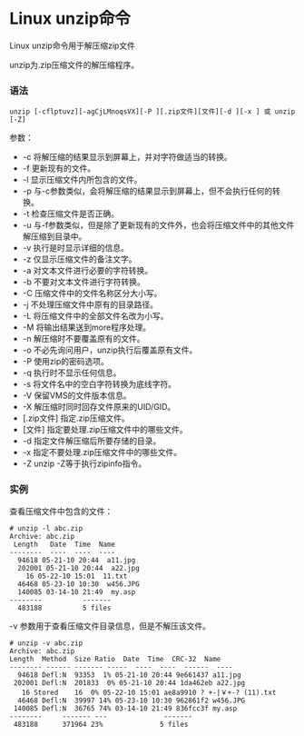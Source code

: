 # Linux unzip命令

Linux unzip命令用于解压缩zip文件

unzip为.zip压缩文件的解压缩程序。

### 语法

    unzip [-cflptuvz][-agCjLMnoqsVX][-P ][.zip文件][文件][-d ][-x ] 或 unzip [-Z]
    

参数：

- -c   将解压缩的结果显示到屏幕上，并对字符做适当的转换。
- -f   更新现有的文件。
- -l   显示压缩文件内所包含的文件。
- -p   与-c参数类似，会将解压缩的结果显示到屏幕上，但不会执行任何的转换。
- -t   检查压缩文件是否正确。
- -u   与-f参数类似，但是除了更新现有的文件外，也会将压缩文件中的其他文件解压缩到目录中。
- -v   执行是时显示详细的信息。
- -z   仅显示压缩文件的备注文字。
- -a   对文本文件进行必要的字符转换。
- -b   不要对文本文件进行字符转换。
- -C   压缩文件中的文件名称区分大小写。
- -j   不处理压缩文件中原有的目录路径。
- -L   将压缩文件中的全部文件名改为小写。
- -M   将输出结果送到more程序处理。
- -n   解压缩时不要覆盖原有的文件。
- -o   不必先询问用户，unzip执行后覆盖原有文件。
- -P   使用zip的密码选项。
- -q   执行时不显示任何信息。
- -s   将文件名中的空白字符转换为底线字符。
- -V   保留VMS的文件版本信息。
- -X   解压缩时同时回存文件原来的UID/GID。
- [.zip文件]   指定.zip压缩文件。
- [文件]   指定要处理.zip压缩文件中的哪些文件。
- -d   指定文件解压缩后所要存储的目录。
- -x   指定不要处理.zip压缩文件中的哪些文件。
- -Z   unzip -Z等于执行zipinfo指令。

### 实例

查看压缩文件中包含的文件：

    # unzip -l abc.zip 
    Archive: abc.zip
     Length   Date  Time  Name
    --------  ----  ----  ----
      94618 05-21-10 20:44  a11.jpg
      202001 05-21-10 20:44  a22.jpg
        16 05-22-10 15:01  11.txt
      46468 05-23-10 10:30  w456.JPG
      140085 03-14-10 21:49  my.asp
    --------          -------
      483188          5 files
    

-v 参数用于查看压缩文件目录信息，但是不解压该文件。

    # unzip -v abc.zip 
    Archive: abc.zip
    Length  Method  Size Ratio  Date  Time  CRC-32  Name
    -------- ------ ------- -----  ----  ----  ------  ----
      94618 Defl:N  93353  1% 05-21-10 20:44 9e661437 a11.jpg
     202001 Defl:N  201833  0% 05-21-10 20:44 1da462eb a22.jpg
       16 Stored    16  0% 05-22-10 15:01 ae8a9910 ? +-|￥+-? (11).txt
      46468 Defl:N  39997 14% 05-23-10 10:30 962861f2 w456.JPG
     140085 Defl:N  36765 74% 03-14-10 21:49 836fcc3f my.asp
    --------     ------- ---              -------
     483188      371964 23%              5 files
    